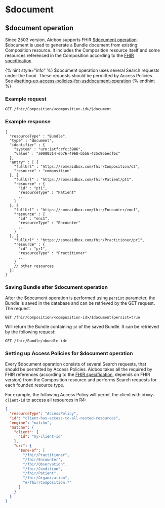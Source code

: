 # $document

## $document operation

Since 2503 version, Aidbox supports FHIR [$document operation](https://www.hl7.org/fhir/composition-operation-document.html). $document is used to generate a Bundle document from existing Composition resource. It includes the Composition resource itself and some resources referenced in the Composition according to the [FHIR specification](https://www.hl7.org/fhir/documents.html#content).&#x20;

{% hint style="info" %}
$document operation uses several Search requests under the hood. These requests should be permitted by Access Policies. See [#setting-up-access-policies-for-usddocument-operation](usddocument.md#setting-up-access-policies-for-usddocument-operation "mention")
{% endhint %}

### Example request

```
GET /fhir/Composition/<composition-id>/$document
```

### Example response

```
{
  "resourceType" : "Bundle",
  "type" : "document",
  "identifier" : {
    "system" : "urn:ietf:rfc:3986",
    "value" : "a9080314-eb76-4968-bbb6-425c96becf6c"
  },
  "entry" : [ {
    "fullUrl" : "https://someaidbox.com/fhir/Composition/c2",
    "resource" : "composition"
  }, {
    "fullUrl" : "https://someaidbox.com/fhir/Patient/pt1",
    "resource" : {
      "id" : "pt1",
      "resourceType" : "Patient"
      ...
    }
  }, {
    "fullUrl" : "https://someaidbox.com/fhir/Encounter/enc1",
    "resource" : {
      "id" : "enc1",
      "resourceType" : "Encounter"
      ...
    }
  }, {
    "fullUrl" : "https://someaidbox.com/fhir/Practitioner/pr1",
    "resource" : {
      "id" : "pr1",
      "resourceType" : "Practitioner"
      ...
    }
    // other resources
  }]
}
```

### Saving Bundle after $document operation

After the $document operation is performed using `persist` parameter, the Bundle is saved in the database and can be retrieved by the GET request. The request

```
GET /fhir/Composition/<composition-id>/$document?persist=true
```

Will return the Bundle containing `id` of the saved Bundle. It can be retrieved by the following request:

```
GET /fhir/Bundle/<bundle-id>
```

### Setting up Access Policies for $document operation

Every $document operation consists of several Search requests, that should be permitted by Access Policies. Aidbox takes all the required by FHIR references (according to the [FHIR specification](https://www.hl7.org/fhir/documents.html#content), depends on FHIR version) from the Composition resource and performs Search requests for each founded resource type.&#x20;

For example, the following Access Policy will permit the client with id=`my-client-id` to access all resources in R4:

```json
{
  "resourceType": "AccessPolicy",
  "id": "client-has-access-to-all-nested-resources",
  "engine": "matcho",
  "matcho": {
    "client": {
      "id": "my-client-id"
    },
    "uri": {
      "$one-of": [
        "/fhir/Practitioner",
        "/fhir/Encounter",
        "/fhir/Observation",
        "/fhir/Condition",
        "/fhir/Patient",
        "/fhir/Organization",
        "#/fhir/Composition.*"
      ]
    }
  }
}
```
